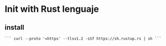 # Init with Rust lenguaje

## install 
    ``` curl --proto '=https' --tlsv1.2 -sSf https://sh.rustup.rs | sh ```